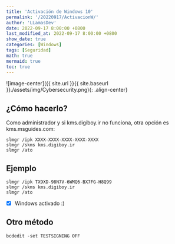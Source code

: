 ```yaml
---
title: 'Activación de Windows 10'
permalink: '/20220917/ActivacionW/'
author: 'LLamasDev'
date: 2022-09-17 8:00:00 +0800
last_modified_at: 2022-09-17 8:00:00 +0800
show_date: true
categories: [Windows]
tags: [Seguridad]
math: true
mermaid: true
toc: true
---
```


![image-center]({{ site.url }}{{ site.baseurl }}./assets/img/Cybersecurity.png){: .align-center}

## ¿Cómo hacerlo?

Como administrador y si kms.digiboy.ir no funciona, otra opción es kms.msguides.com:
```console
slmgr /ipk XXXX-XXXX-XXXX-XXXX-XXXX
slmgr /skms kms.digiboy.ir
slmgr /ato
```

## Ejemplo

```console
slmgr /ipk TX9XD-98N7V-6WMQ6-BX7FG-H8Q99
slmgr /skms kms.digiboy.ir
slmgr /ato
```

- [x] Windows activado :)

## Otro método

```console
bcdedit -set TESTSIGNING OFF
```
